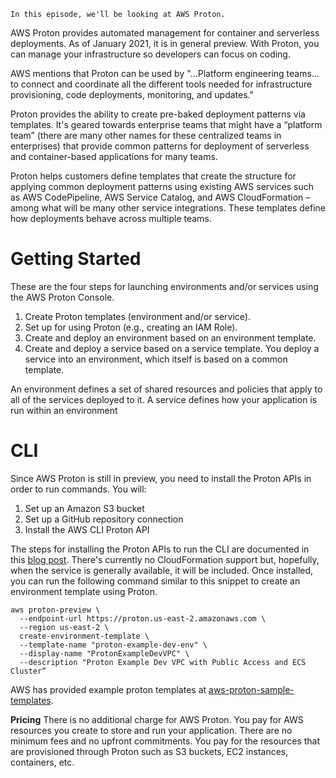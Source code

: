     In this episode, we'll be looking at AWS Proton. 

AWS Proton provides automated management for container and serverless deployments. As of January 2021, it is in general preview. With Proton, you can manage your infrastructure so developers can focus on coding.

AWS mentions that Proton can be used by "…Platform engineering teams…to connect and coordinate all the different tools needed for infrastructure provisioning, code deployments, monitoring, and updates."

Proton provides the ability to create pre-baked deployment patterns via templates. It's geared towards enterprise teams that might have a “platform team” (there are many other names for these centralized teams in enterprises) that provide common patterns for deployment of serverless and container-based applications for many teams. 

Proton helps customers define templates that create the structure for applying common deployment patterns using existing AWS services such as AWS CodePipeline, AWS Service Catalog, and AWS CloudFormation – among what will be many other service integrations. These templates define how deployments behave across multiple teams. 

# Getting Started
These are the four steps for launching environments and/or services using the AWS Proton Console.

1. Create Proton templates (environment and/or service).
1. Set up for using Proton (e.g., creating an IAM Role).
1. Create and deploy an environment based on an environment template.
1. Create and deploy a service based on a service template. You deploy a service into an environment, which itself is based on a common template. 

An environment defines a set of shared resources and policies that apply to all of the services deployed to it. A service defines how your application is run within an environment

# CLI
Since AWS Proton is still in preview, you need to install the Proton APIs in order to run commands. You will:

1. Set up an Amazon S3 bucket
1. Set up a GitHub repository connection
1. Install the AWS CLI Proton API

The steps for installing the Proton APIs to run the CLI are documented in this [blog post](https://aws.amazon.com/blogs/containers/intro-to-aws-proton/). There's currently no CloudFormation support but, hopefully, when the service is generally available, it will be included. Once installed, you can run the following command similar to this snippet to create an environment template using Proton.

```
aws proton-preview \
  --endpoint-url https://proton.us-east-2.amazonaws.com \
  --region us-east-2 \
  create-environment-template \
  --template-name "proton-example-dev-env" \
  --display-name "ProtonExampleDevVPC" \
  --description "Proton Example Dev VPC with Public Access and ECS Cluster”
```

AWS has provided example proton templates at [aws-proton-sample-templates](https://github.com/aws-samples/aws-proton-sample-templates).

**Pricing**
There is no additional charge for AWS Proton. You pay for AWS resources you create to store and run your application. There are no minimum fees and no upfront commitments. You pay for the resources that are provisioned through Proton such as S3 buckets, EC2 instances, containers, etc. 
